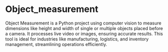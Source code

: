 # Object_measurement
Object Measurement is a Python project using computer vision to measure dimensions like height and width of single or multiple objects placed before a camera. It processes live video or images, ensuring accurate results. This tool is ideal for industries like manufacturing, logistics, and inventory management, streamlining operations efficiently.

